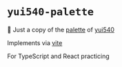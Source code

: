 # `yui540-palette`

:dancer: Just a copy of the [palette](https://github.com/yui540/palette) of [yui540](https://github.com/yui540)

Implements via [vite](https://github.com/vitejs/vite)

For TypeScript and React practicing

